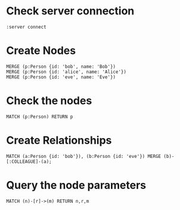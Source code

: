 # Check server connection

```neo4j
:server connect
```

# Create Nodes

```neo4j
MERGE (p:Person {id: 'bob', name: 'Bob'})
MERGE (p:Person {id: 'alice', name: 'Alice'})
MERGE (p:Person {id: 'eve', name: 'Eve'})
```

# Check the nodes

```neo4j
MATCH (p:Person) RETURN p
```

# Create Relationships

```neo4j
MATCH (a:Person {id: 'bob'}), (b:Person {id: 'eve'}) MERGE (b)-[:COLLEAGUE]-(a);
```

# Query the node parameters

```neo4j
MATCH (n)-[r]->(m) RETURN n,r,m
```
